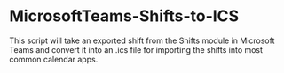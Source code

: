 # MicrosoftTeams-Shifts-to-ICS

This script will take an exported shift from the Shifts module in Microsoft Teams and convert it into an .ics file for importing the shifts into most common calendar apps.